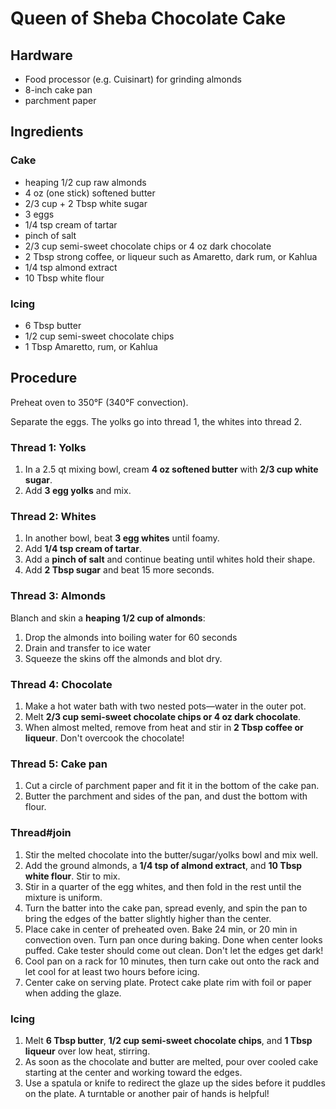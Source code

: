 # Queen of Sheba Chocolate Cake

## Hardware

- Food processor (e.g. Cuisinart) for grinding almonds
- 8-inch cake pan
- parchment paper

## Ingredients

### Cake

- heaping 1/2 cup raw almonds
- 4 oz (one stick) softened butter
- 2/3 cup + 2 Tbsp white sugar
- 3 eggs
- 1/4 tsp cream of tartar
- pinch of salt
- 2/3 cup semi-sweet chocolate chips or 4 oz dark chocolate
- 2 Tbsp strong coffee, or liqueur such as Amaretto, dark rum, or Kahlua
- 1/4 tsp almond extract
- 10 Tbsp white flour

### Icing

- 6 Tbsp butter
- 1/2 cup semi-sweet chocolate chips
- 1 Tbsp Amaretto, rum, or Kahlua

## Procedure

Preheat oven to 350°F (340°F convection).

Separate the eggs. The yolks go into thread 1, the whites into thread 2.

### Thread 1: Yolks

1. In a 2.5 qt mixing bowl, cream **4 oz softened butter** with **2/3 cup white sugar**.
2. Add **3 egg yolks** and mix.

### Thread 2: Whites

1. In another bowl, beat **3 egg whites** until foamy.
2. Add **1/4 tsp cream of tartar**.
3. Add a **pinch of salt** and continue beating until whites hold their shape.
4. Add **2 Tbsp sugar** and beat 15 more seconds.

### Thread 3: Almonds

Blanch and skin a **heaping 1/2 cup of almonds**:

1. Drop the almonds into boiling water for 60 seconds
2. Drain and transfer to ice water
3. Squeeze the skins off the almonds and blot dry.

### Thread 4: Chocolate

1. Make a hot water bath with two nested pots—water in the outer pot.
2. Melt **2/3 cup semi-sweet chocolate chips or 4 oz dark chocolate**.
3. When almost melted, remove from heat and stir in **2 Tbsp coffee or liqueur**. Don't overcook the chocolate!

### Thread 5: Cake pan

1. Cut a circle of parchment paper and fit it in the bottom of the cake pan.
2. Butter the parchment and sides of the pan, and dust the bottom with flour.

### Thread#join

1. Stir the melted chocolate into the butter/sugar/yolks bowl and mix well.
2. Add the ground almonds, a **1/4 tsp of almond extract**, and **10 Tbsp white flour**. Stir to mix.
3. Stir in a quarter of the egg whites, and then fold in the rest until the mixture is uniform.
4. Turn the batter into the cake pan, spread evenly, and spin the pan to bring the edges of the batter slightly higher than the center.
5. Place cake in center of preheated oven. Bake 24 min, or 20 min in convection oven. Turn pan once during baking. Done when center looks puffed. Cake tester should come out clean. Don't let the edges get dark!
6. Cool pan on a rack for 10 minutes, then turn cake out onto the rack and let cool for at least two hours before icing.
7. Center cake on serving plate. Protect cake plate rim with foil or paper when adding the glaze.

### Icing

1. Melt **6 Tbsp butter**, **1/2 cup semi-sweet chocolate chips**, and **1 Tbsp liqueur** over low heat, stirring.
2. As soon as the chocolate and butter are melted, pour over cooled cake starting at the center and working toward the edges.
3. Use a spatula or knife to redirect the glaze up the sides before it puddles on the plate. A turntable or another pair of hands is helpful!
